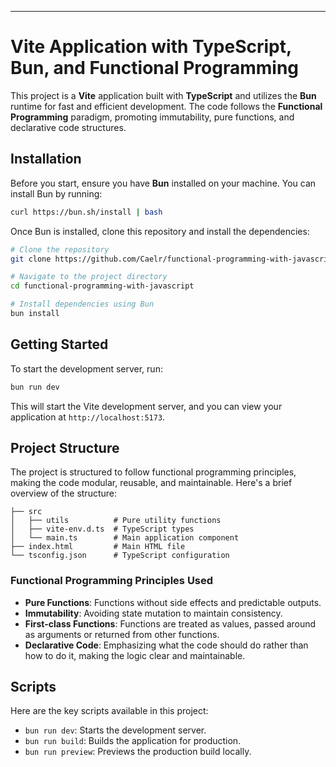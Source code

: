 
---

# Vite Application with TypeScript, Bun, and Functional Programming

This project is a **Vite** application built with **TypeScript** and utilizes the **Bun** runtime for fast and efficient development. The code follows the **Functional Programming** paradigm, promoting immutability, pure functions, and declarative code structures.

## Installation

Before you start, ensure you have **Bun** installed on your machine. You can install Bun by running:

```bash
curl https://bun.sh/install | bash
```

Once Bun is installed, clone this repository and install the dependencies:

```bash
# Clone the repository
git clone https://github.com/Caelr/functional-programming-with-javascript.git

# Navigate to the project directory
cd functional-programming-with-javascript

# Install dependencies using Bun
bun install
```

## Getting Started

To start the development server, run:

```bash
bun run dev
```

This will start the Vite development server, and you can view your application at `http://localhost:5173`.

## Project Structure

The project is structured to follow functional programming principles, making the code modular, reusable, and maintainable. Here's a brief overview of the structure:

```
├── src
│   ├── utils          # Pure utility functions
│   ├── vite-env.d.ts  # TypeScript types
│   └── main.ts        # Main application component
├── index.html         # Main HTML file
└── tsconfig.json      # TypeScript configuration
```

### Functional Programming Principles Used

- **Pure Functions**: Functions without side effects and predictable outputs.
- **Immutability**: Avoiding state mutation to maintain consistency.
- **First-class Functions**: Functions are treated as values, passed around as arguments or returned from other functions.
- **Declarative Code**: Emphasizing what the code should do rather than how to do it, making the logic clear and maintainable.

## Scripts

Here are the key scripts available in this project:

- `bun run dev`: Starts the development server.
- `bun run build`: Builds the application for production.
- `bun run preview`: Previews the production build locally.
